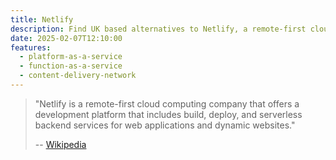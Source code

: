 ```yaml
---
title: Netlify
description: Find UK based alternatives to Netlify, a remote-first cloud computing company that offers a development platform
date: 2025-02-07T12:10:00
features:
  - platform-as-a-service
  - function-as-a-service
  - content-delivery-network
---
```

> "Netlify is a remote-first cloud computing company that offers a development platform that includes build, deploy, and serverless backend services for web applications and dynamic websites."
>
> -- [Wikipedia](https://en.wikipedia.org/wiki/Netlify)
